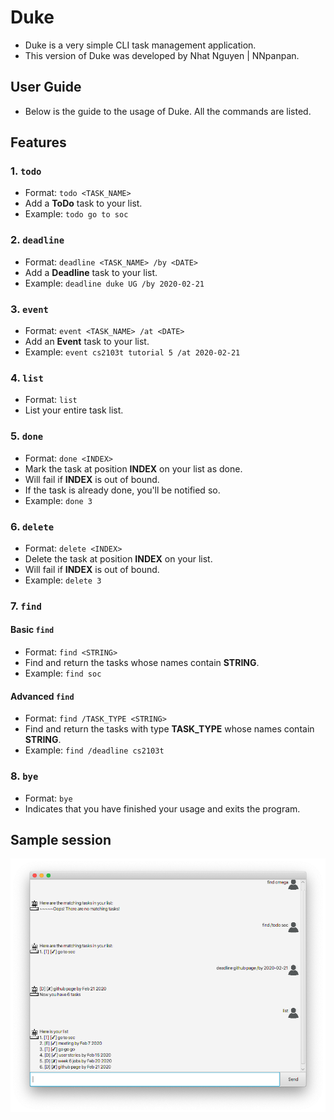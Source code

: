 # Duke
* Duke is a very simple CLI task management application.
* This version of Duke was developed by Nhat Nguyen | NNpanpan.

## User Guide
* Below is the guide to the usage of Duke. All the commands are listed.

## Features 

### 1. `todo` 
* Format: `todo <TASK_NAME>`
* Add a **ToDo** task to your list.
* Example: `todo go to soc`

### 2. `deadline`
* Format: `deadline <TASK_NAME> /by <DATE>`
* Add a **Deadline** task to your list.
* Example: `deadline duke UG /by 2020-02-21`

### 3. `event`
* Format: `event <TASK_NAME> /at <DATE>`
* Add an **Event** task to your list.
* Example: `event cs2103t tutorial 5 /at 2020-02-21`

### 4. `list`
* Format: `list`
* List your entire task list.

### 5. `done`
* Format: `done <INDEX>`
* Mark the task at position **INDEX** on your list as done.
* Will fail if **INDEX** is out of bound.
* If the task is already done, you'll be notified so.
* Example: `done 3`

### 6. `delete`
* Format: `delete <INDEX>`
* Delete the task at position **INDEX** on your list.
* Will fail if **INDEX** is out of bound.
* Example: `delete 3`

### 7. `find`
#### Basic `find`
* Format: `find <STRING>`
* Find and return the tasks whose names contain **STRING**.
* Example: `find soc`

#### Advanced `find`
* Format: `find /TASK_TYPE <STRING>`
* Find and return the tasks with type **TASK_TYPE** whose names contain **STRING**.
* Example: `find /deadline cs2103t`

### 8. `bye`
* Format: `bye`
* Indicates that you have finished your usage and exits the program.

## Sample session
![Image of screenshot](Ui.png)
